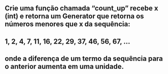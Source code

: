 <h2>Crie uma função chamada “count_up” recebe x (int) e retorna um Generator que retorna os números menores que x da sequência: </h2>

<h2>1, 2, 4, 7, 11, 16, 22, 29, 37, 46, 56, 67, … </h2>

<h2>onde a diferença de um termo da sequência para o anterior aumenta em uma unidade.</h2>